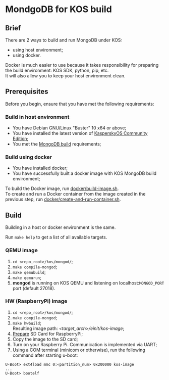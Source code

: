 # MondgoDB for KOS build

## Brief

There are 2 ways to build and run MongoDB under KOS:

- using host environment;
- using docker.

Docker is much easier to use because it takes responsibility for preparing the
build environment: KOS SDK, python, pip, etc.  
It will also allow you to keep your host environment clean.

## Prerequisites

Before you begin, ensure that you have met the following requirements:

### Build in host environment

- You have Debian GNU/Linux "Buster" 10 x64 or above;
- You have installed the latest version of [KasperskyOS Community Edition][1];
- You met the [MongoDB build](../docs/building.md) requirements;

### Build using docker

- You have installed docker;
- You have successfully built a docker image with KOS MongoDB build environment;

To build the Docker image, run [docker/build-image.sh](docker/build-image.sh).  
To create and run a Docker container from the image created in the previous
step, run
[docker/create-and-run-container.sh](docker/create-and-run-container.sh).

## Build

Building in a host or docker environment is the same.

Run `make help` to get a list of all available targets.

### QEMU image

1. `cd <repo_root>/kos/mongod/`;
2. `make compile-mongod`;
3. `make qemubuild`;
4. `make qemurun`;
5. **mongod** is running on KOS QEMU and listening on localhost:`MONGOD_PORT`
port (default 27018).

### HW (RaspberryPi) image

1. `cd <repo_root>/kos/mongod/`;
2. `make compile-mongod`;
3. `make hwbuild`;  
   Resulting image path: *<target_arch>/einit/kos-image*;
4. [Prepare][2] SD Card for RaspberryPi;
5. Copy the image to the SD card;
6. Turn on your Raspberry Pi. Communication is implemented via UART;
7. Using a COM terminal (minicom or otherwise), run the following command after starting u-boot:

```
U-Boot> ext4load mmc 0:<partition_num> 0x200000 kos-image
...
U-Boot> bootelf
```


[1]: https://os.kaspersky.com/development/download/
[2]: https://support.kaspersky.com/help/KCE/1.1/ru-RU/preparing_sd_card_rpi.htm

